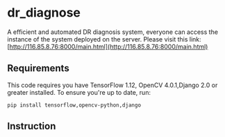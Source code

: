 # dr_diagnose
A efficient and automated DR diagnosis system,
everyone can access the instance of the system deployed on the server.
Please visit this link: [http://116.85.8.76:8000/main.html](http://116.85.8.76:8000/main.html)

## Requirements 
This code requires you have TensorFlow 1.12, OpenCV 4.0.1,Django 2.0 or greater installed. To ensure you're up to date, run:   
    
    pip install tensorflow,opencv-python,django

## Instruction

